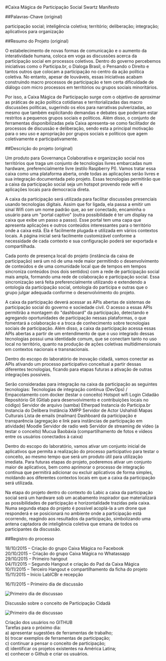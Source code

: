 #Caixa Mágica de Participação Social Swartz Manifesto

##Palavras-Chave (original)

participação social; inteligência coletiva; território; deliberação; integração; aplicativos para organização

##Resumo do Projeto (original)

O estabelecimento de novas formas de comunicação e o aumento da interatividade humana, coloca em voga as discussões acerca da participação social em processos coletivos. Dentro do governo percebemos iniciativas como o Participa.br, o Dialoga Brasil, o Pensando o Direito e tantos outros que colocam a participação no centro da ação política coletiva. No entanto, apesar de louváveis, essas iniciativas acabam construindo macro processos de participação e tem certa dificuldade de diálogo com micro processos em territórios ou grupos sociais minoritários.

Por isso, a Caixa Mágica de Participação surge com o objetivo de aproximar as práticas de ação política cotidianas e territorializadas das macro discussões políticas, sugerindo os elos para narrativas pulverizadas, ao mesmo que também explicitando demandas e debates que poderiam estar restritos a pequenos grupos sociais e políticos.
Além disso, o conjunto de ferramentas disponibilizadas pela Caixa apresenta-se como facilitador de processos de discussão e deliberação, sendo esta a principal motivação para o seu uso e apropriação por grupos sociais e políticos que agem coletivamente e participativamente.

##Descrição do projeto (original)

Um produto para Governança Colaborativa e organização social nos territórios que traga um conjunto de tecnologias livres embarcadas num hardware, preferencialmente livre (estilo Raspberry PI). Vamos tratar essa caixa como uma plataforma aberta, onde todas as aplicações serão livres e sua integração documentada pelo projeto. Essas tecnologias permitirão que a caixa da participação social seja um hotspot provendo rede wifi e aplicações locais para democracia direta.

A caixa da participação será utilizada para facilitar discussões presenciais usando tecnologias digitais. Assim que for ligada, ela passa a emitir um sinal Wifi com um nome padrão que, ao ser conectado, encaminha o usuário para um "portal captivo" (outra possibilidade é ter um display na caixa que exibe um passo a passo). Esse portal tem uma capa que apresenta aplicações e outros conteúdos interessantes para o território onde a caixa está. Ela é facilmente plugada e utilizada em vários contextos locais. A página inicial será facilmente customizável conforme a necessidade de cada contexto e sua configuração poderá ser exportada e compartilhada.

Cada ponto de presença local do projeto (instância da caixa de participação) será um nó de uma rede maior permitindo o desenvolvimento de conteúdos e de uma comunidade local que de tempos em tempos sincroniza conteúdos (nos dois sentidos) com a rede de participação social mais ampla, formando uma rede de colaboração e participação social. Essa sincronização será feita preferencialmente utilizando e extendendo a ontologia da participação social, ontologia do participa e outras que o grupo julgar adequada conforme o desenvolvimento do projeto.

A caixa da participação deverá acessar as APIs abertas de sistemas de participação social do governo e sociedade civil. O acesso a essas APIs permitirão a montagem do "dashboard" da participação, detectando e agregando oportunidades de participação nessas plataformas, o que fomentará a colaboração e a troca de conhecimento sobre tecnologias sociais de participação. Além disso, a caixa da participação acessa essas APIs abertas a partir de um entendimento de que o uso integrado dessas tecnologias possui uma identidade comum, que se conectam tanto no uso local no território, quanto na produção de ações coletivas multidimensionais em contextos nacionais e transnacionais.

Dentro do escopo do laboratório de inovação cidadã, vamos conectar as APIs ativando um processo participativo conceitual a partir dessas diferentes tecnologias, ficando para etapas futuras a ativação de outras integrações possíveis.

Serão consideradas para integração na caixa da participação as seguintes tecnologias:
Tecnologias de integração contínua (DevOps) / Empacotamento com docker (testar o conceito)
Hotspot wifi
Login Cidadão
Repositório Git (Gitlab para desenvolvimento e contribuições locais no código)
Servidor de arquivo (samba)
Etherpad
Instancia do Participa.br
Instancia do Delibera
Instância XMPP
Servidor de Actor
Ushahidi
Mapas Culturais
Lista de emails (mailman)
Dashboard da participação e transparência (agregação e link para instâncias de participação em atividade)
Moodle
Servidor de radio web
Servidor de streaming de vídeo (a testar o conceito)
Mucua Baobáxia (compartilhamento de fotos e vídeos entre os usuários conectados à caixa)

Dentro do escopo do laboratório, vamos ativar um conjunto inicial de aplicativos que permita a realização do processo participativo para testar o conceito, ao mesmo tempo que será um produto útil para utilização imediata. Para futuras etapas do projeto, poderemos ativar um conjunto maior de aplicativos, bem como aprimorar o processo de integração contínua que permitirá adicionar ou excluir aplicativos de forma simples, moldando aos diferentes contextos locais em que a caixa da participação será utilizada.

Na etapa do projeto dentro do contexto do Labic a caixa da participação social será um hardware sob um acabamento inspirador que materializará as possibilidades de participação e horizontalidade trazidas pela caixa. Numa segunda etapa do projeto é possível acoplá-la a um drone que responderá e se posicionará no ambiente onde a participação está ocorrendo, reagindo aos resultados da participação, simbolizando uma antena captadora de inteligência coletiva que emana de todos os participantes da discussão.

##Registro do processo

18/10/2015 – Criação do grupo Caixa Mágica no Facebook  
20/10/2015 – Criação do grupo Caixa Mágica no Whatassapp  
29/10/2015 – Primeiro hangout   
04/11/2015 – Segundo Hangout e criação do Pad da Caixa Mágica  
10/11/2015 – Terceiro Hangout e compartilhamento da ficha do projeto   
15/11/2015 – Início LabICBr e recepção  

16/11/2015 – Primeiro dia de discussão

![Primeiro dia de discussao](../master/images/img1.jpg?raw=true)

Discussão sobre o conceito de Participação Cidadã

![Primeiro dia de discussao](../master/images/img2.jpg?raw=true)


Criação dos usuários no GITHUB  
Tarefas para o próximo dia:  
a) apresentar sugestões de ferramentas de trabalho;   
b) trocar exemplos de ferramentas de participação;   
c) continuar a pensar o conceito de participação;   
d) identificar os projetos existentes na América Latina;   
e) conhecer o Github e criar os usuários.  






